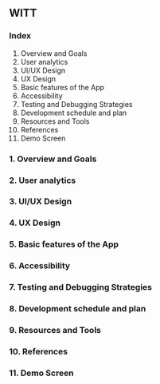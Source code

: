 ## WITT

### Index

1. Overview and Goals 
2. User analytics  
3. UI/UX Design   
4. UX Design   
5. Basic features of the App
6. Accessibility
7. Testing and Debugging Strategies  
8. Development schedule and plan  
9. Resources and Tools  
10. References  
11. Demo Screen  


### **1. Overview and Goals**


### **2. User analytics**


### **3. UI/UX Design**


### **4. UX Design**


### **5. Basic features of the App**


### **6. Accessibility**


### **7. Testing and Debugging Strategies**


### **8. Development schedule and plan**


### **9. Resources and Tools**


### **10. References**


### **11. Demo Screen**